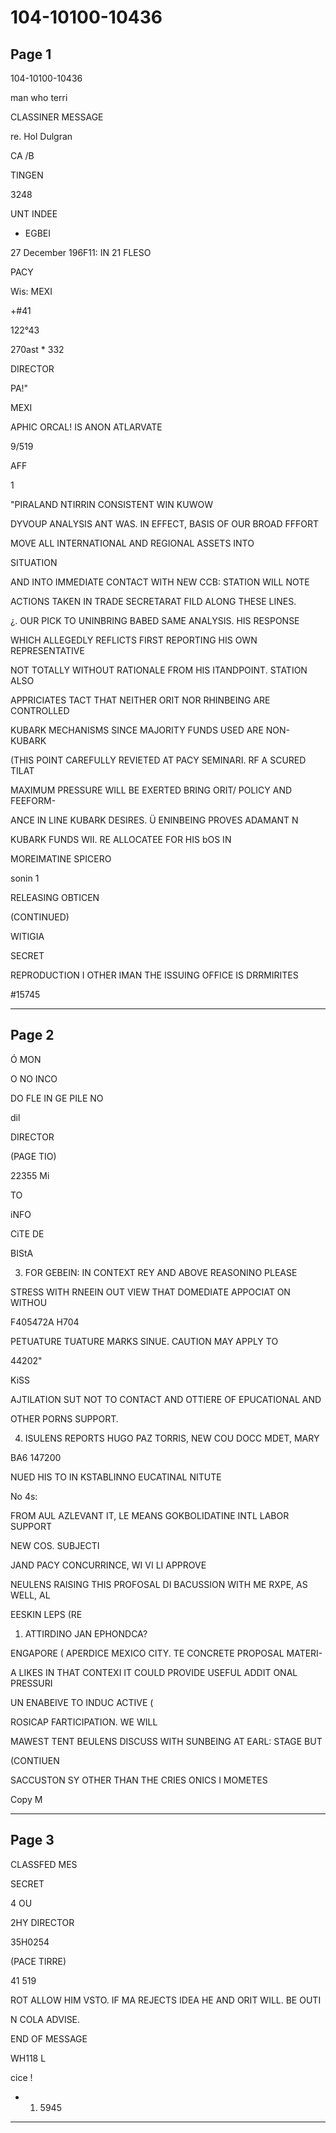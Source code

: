 # 104-10100-10436

## Page 1

104-10100-10436

man who terri

CLASSINER MESSAGE

re. Hol Dulgran

CA /B

TINGEN

3248

UNT INDEE

- EGBEI

27 December 196F11: IN 21 FLESO

PACY

Wis: MEXI

+#41

122°43

270ast * 332

DIRECTOR

PA!"

MEXI

APHIC ORCAL! IS ANON ATLARVATE

9/519

AFF

1

"PIRALAND NTIRRIN CONSISTENT WIN KUWOW

DYVOUP ANALYSIS ANT WAS. IN EFFECT, BASIS OF OUR BROAD FFFORT

MOVE ALL INTERNATIONAL AND REGIONAL ASSETS INTO

SITUATION

AND INTO IMMEDIATE CONTACT WITH NEW CCB: STATION WILL NOTE

ACTIONS TAKEN IN TRADE SECRETARAT FILD ALONG THESE LINES.

¿. OUR PICK TO UNINBRING BABED SAME ANALYSIS. HIS RESPONSE

WHICH ALLEGEDLY REFLICTS FIRST REPORTING HIS OWN REPRESENTATIVE

NOT TOTALLY WITHOUT RATIONALE FROM HIS ITANDPOINT. STATION ALSO

APPRICIATES TACT THAT NEITHER ORIT NOR RHINBEING ARE CONTROLLED

KUBARK MECHANISMS SINCE MAJORITY FUNDS USED ARE NON-KUBARK

(THIS POINT CAREFULLY REVIETED AT PACY SEMINARI. RF A SCURED TILAT

MAXIMUM PRESSURE WILL BE EXERTED BRING ORIT/ POLICY AND FEEFORM-

ANCE IN LINE KUBARK DESIRES. Ü ENINBEING PROVES ADAMANT N

KUBARK FUNDS WII. RE ALLOCATEE FOR HIS bOS IN

MOREIMATINE SPICERO

sonin 1

RELEASING OBTICEN

(CONTINUED)

WITIGIA

SECRET

REPRODUCTION I OTHER IMAN THE ISSUING OFFICE IS DRRMIRITES

#15745

---

## Page 2

Ó MON

O NO INCO

DO FLE IN GE PILE NO

dil

DIRECTOR

(PAGE TIO)

22355 Mi

TO

iNFO

CiTE DE

BIStA

3. FOR GEBEIN: IN CONTEXT REY AND ABOVE REASONINO PLEASE

STRESS WITH RNEEIN OUT VIEW THAT DOMEDIATE APPOCIAT ON WITHOU

F405472A H704

PETUATURE TUATURE MARKS SINUE. CAUTION MAY APPLY TO

44202"

KiSS

AJTILATION SUT NOT TO CONTACT AND OTTIERE OF EPUCATIONAL AND

OTHER PORNS SUPPORT.

4. ISULENS REPORTS HUGO PAZ TORRIS, NEW COU DOCC MDET, MARY

BA6 147200

NUED HIS TO IN KSTABLINNO EUCATINAL NITUTE

No 4s:

FROM AUL AZLEVANT IT, LE MEANS GOKBOLIDATINE INTL LABOR SUPPORT

NEW COS. SUBJECTI

JAND PACY CONCURRINCE, WI VI LI APPROVE

NEULENS RAISING THIS PROFOSAL DI BACUSSION WITH ME RXPE, AS WELL, AL

EESKIN LEPS (RE

1. ATTIRDINO JAN EPHONDCA?

ENGAPORE ( APERDICE MEXICO CITY. TE CONCRETE PROPOSAL MATERI-

A LIKES IN THAT CONTEXI IT COULD PROVIDE USEFUL ADDIT ONAL PRESSURI

UN ENABEIVE TO INDUC ACTIVE (

ROSICAP FARTICIPATION. WE WILL

MAWEST TENT BEULENS DISCUSS WITH SUNBEING AT EARL: STAGE BUT

(CONTIUEN

SACCUSTON SY OTHER THAN THE CRIES ONICS I MOMETES

Copy M

---

## Page 3

CLASSFED MES

SECRET

4 OU

2HY DIRECTOR

35H0254

(PACE TIRRE)

41 519

ROT ALLOW HIM VSTO. IF MA REJECTS IDEA HE AND ORIT WILL. BE OUTI

N COLA ADVISE.

END OF MESSAGE

WH118 L

cice !

- 1. 5945

---

